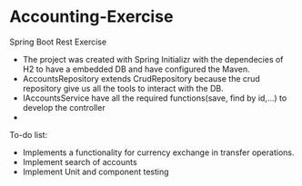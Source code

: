 # Accounting-Exercise
Spring Boot Rest Exercise

- The project was created with Spring Initializr with the dependecies of H2 to have a embedded DB and have configured the Maven.
- AccountsRepository extends CrudRepository because the crud repository give us all the tools to interact with the DB.
- IAccountsService have all the required functions(save, find by id,...) to develop the controller 
- 


To-do list:
- Implements a functionality for currency exchange in transfer operations.
- Implement search of accounts
- Implement Unit and component testing
